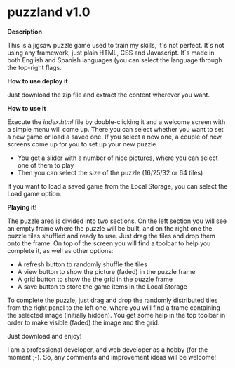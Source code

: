 # puzzland v1.0

<b>Description</b>

This is a jigsaw puzzle game used to train my skills, it´s not perfect. It´s not using any framework, just plain HTML, CSS and Javascript. It´s made in both English and Spanish languages (you can select the language through the top-right flags.

<b>How to use deploy it</b>

Just download the zip file and extract the content wherever you want. 

<b>How to use it</b>

Execute the <i>index.html</i> file by double-clicking it and a welcome screen with a simple menu will come up. There you can select whether you want to set a new game or load a saved one.
If you select a new one, a couple of new screens come up for you to set up your new puzzle.

<ul>
  <li>You get a slider with a number of nice pictures, where you can select one of them to play</li>
  <li>Then you can select the size of the puzzle (16/25/32 or 64 tiles)</li>
</ul>

If you want to load a saved game from the Local Storage, you can select the Load game option.

<b>Playing it!</b>

The puzzle area is divided into two sections. On the left section you will see an empty frame where the puzzle will be built, and on the right one the puzzle tiles shuffled and ready to use. Just drag the tiles and drop them onto the frame. On top of the screen you will find a toolbar to help you complete it, as well as other options:

<ul>
  <li>A refresh button to randomly shuffle the tiles</li>
  <li>A view button to show the picture (faded) in the puzzle frame</li>
  <li>A grid button to show the the grid in the puzzle frame</li>
  <li>A save button to store the game items in the Local Storage</li>
</ul>

To complete the puzzle, just drag and drop the randomly distributed tiles from the right panel to the left one, where you will find a 
frame containing the selected image (initially hidden).
You get some help in the top toolbar in order to make visible (faded) the image and the grid.

Just download and enjoy!

I am a professional developer, and web developer as a hobby (for the moment ;-). So, any comments and improvement ideas will be welcome!

